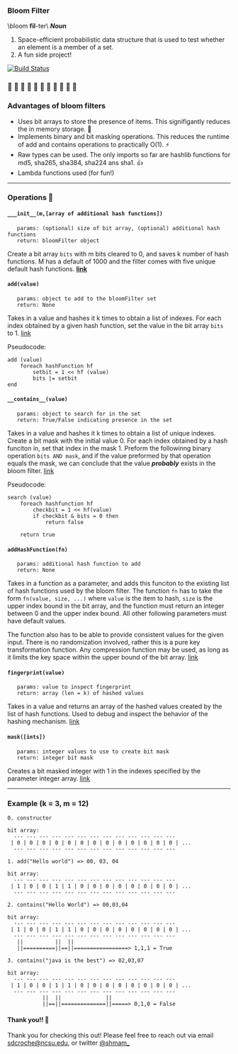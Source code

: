 
### Bloom Filter
\\bloom **fil**-ter\\
_**Noun**_
1. Space-efficient probabilistic data structure that is used to test whether an element is a member of a set. 
2. A fun side project!

[![Build Status](https://travis-ci.com/shmam/bloom-filter.svg?branch=master)](https://travis-ci.com/shmam/bloom-filter)

### :cherry_blossom: :bouquet: :tulip: :hibiscus: :blossom: :maple_leaf: :evergreen_tree: :sunflower: :cactus: :fallen_leaf: :deciduous_tree:

### Advantages of bloom filters 
- Uses bit arrays to store the presence of items. This signifigantly reduces the in memory storage. :floppy_disk: 
- Implements binary and bit masking operations. This reduces the runtime of add and contains operations to practically O(1). :zap:
- Raw types can be used. The only imports so far are hashlib functions for md5, sha265, sha384, sha224 ans sha1. :+1:
- Lambda functions used (for fun!) 

---
### Operations :nut_and_bolt:	

#### `___init__(m,[array of additional hash functions])`
       params: (optional) size of bit array, (optional) additional hash functions 
       return: bloomFilter object 
Create a bit array `bits` with m bits cleared to 0, and saves k number of hash functions. M has a default of 1000 and the filter comes with five unique default hash functions. 
[**link**](https://github.com/shmam/bloom-filter/blob/04991d37c623a273fdc3ee0829b695e45391eda0/adt/bloom.py#L21)

#### `add(value)`
       params: object to add to the bloomFilter set
       return: None
Takes in a value and hashes it k times to obtain a list of indexes. For each index obtained by a given hash function, set the value in the bit array `bits` to 1. [link](https://github.com/shmam/bloom-filter/blob/04991d37c623a273fdc3ee0829b695e45391eda0/adt/bloom.py#L48)


Pseudocode: 
```
add (value)
    foreach hashFunction hf
        setbit = 1 << hf (value)
        bits |= setbit
end
```


#### `__contains__(value)` 
       params: object to search for in the set 
       return: True/False indicating presence in the set
Takes in a value and hashes it k times to obtain a list of unique indexes. Create a bit mask with the initial value 0. For each index obtained by a hash funciton in, set that index in the mask 1. Preform the followinng binary operation `bits AND mask`, and if the value preformed by that operation equals the mask, we can conclude that the value _**probably**_ exists in the bloom filter. [link](https://github.com/shmam/bloom-filter/blob/04991d37c623a273fdc3ee0829b695e45391eda0/adt/bloom.py#L89)

Pseudocode: 
```
search (value)
    foreach hashfunction hf
        checkbit = 1 << hf(value)
        if checkbit & bits = 0 then
            return false
            
    return true
```


#### `addHashFunction(fn)`
       params: additional hash function to add
       return: None
Takes in a function as a parameter, and adds this funciton to the existing list of hash functions used by the bloom filter. The function `fn` has to take the form `fn(value, size, ...)` where `value` is the item to hash, `size` is the upper index bound in the bit array, and the function must return an integer between 0 and the upper index bound. All other following parameters must have default values. 

The function also has to be able to provide consistent values for the given input. There is no randomization involved, rather this is a pure key transformation function. Any compression function may be used, as long as it limits the key space within the upper bound of the bit array. [link](https://github.com/shmam/bloom-filter/blob/04991d37c623a273fdc3ee0829b695e45391eda0/adt/bloom.py#L59)


#### `fingerprint(value)`
       params: value to inspect fingerprint
       return: array (len = k) of hashed values 
Takes in a value and returns an array of the hashed values created by the list of hash functions. Used to debug and inspect the behavior of the hashing mechanism. [link](https://github.com/shmam/bloom-filter/blob/04991d37c623a273fdc3ee0829b695e45391eda0/adt/bloom.py#L79)


#### `mask([ints])`
       params: integer values to use to create bit mask
       return: integer bit mask
Creates a bit masked integer with 1 in the indexes specified by the parameter integer array. [link](https://github.com/shmam/bloom-filter/blob/04991d37c623a273fdc3ee0829b695e45391eda0/adt/bloom.py#L68)

---
### Example (k = 3, m = 12)
```
0. constructor 

bit array: 
  --- --- --- --- --- --- --- --- --- --- --- --- --- 
 | 0 | 0 | 0 | 0 | 0 | 0 | 0 | 0 | 0 | 0 | 0 | 0 | 0 | ...
  --- --- --- --- --- --- --- --- --- --- --- --- --- 

1. add("Hello world") => 00, 03, 04

bit array: 
  --- --- --- --- --- --- --- --- --- --- --- --- --- 
 | 1 | 0 | 0 | 1 | 1 | 0 | 0 | 0 | 0 | 0 | 0 | 0 | 0 | ...
  --- --- --- --- --- --- --- --- --- --- --- --- --- 

2. contains("Hello World") => 00,03,04 

bit array: 
  --- --- --- --- --- --- --- --- --- --- --- --- --- 
 | 1 | 0 | 0 | 1 | 1 | 0 | 0 | 0 | 0 | 0 | 0 | 0 | 0 | ...
  --- --- --- --- --- --- --- --- --- --- --- --- --- 
   ||          ||  ||
   ||==========||==||=================> 1,1,1 = True 

3. contains("java is the best") => 02,03,07 

bit array: 
  --- --- --- --- --- --- --- --- --- --- --- --- --- 
 | 1 | 0 | 0 | 1 | 1 | 0 | 0 | 0 | 0 | 0 | 0 | 0 | 0 | ...
  --- --- --- --- --- --- --- --- --- --- --- --- --- 
           ||  ||              ||
           ||==||==============||=====> 0,1,0 = False
```

#### Thank you!! 🤩
Thank you for checking this out! Please feel free to reach out via email [sdcroche@ncsu.edu](mailto:sdcroche@ncsu.edu), or twitter [@shmam_](https://twitter.com/shmam_)
